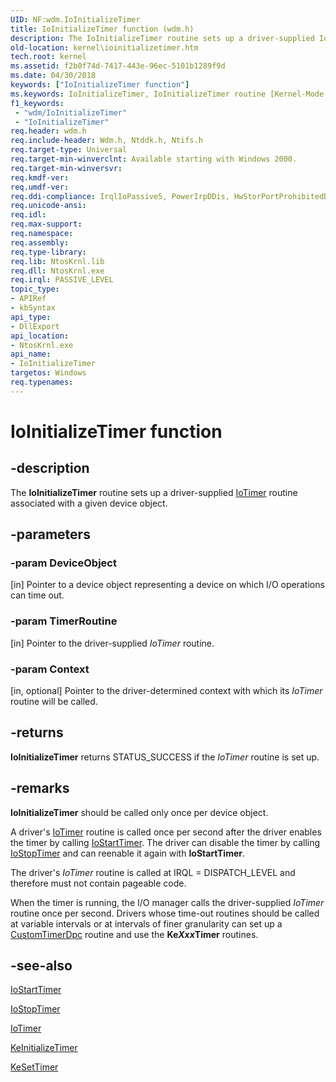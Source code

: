 ```yaml
---
UID: NF:wdm.IoInitializeTimer
title: IoInitializeTimer function (wdm.h)
description: The IoInitializeTimer routine sets up a driver-supplied IoTimer routine associated with a given device object.
old-location: kernel\ioinitializetimer.htm
tech.root: kernel
ms.assetid: f2b0f74d-7417-443e-96ec-5101b1289f9d
ms.date: 04/30/2018
keywords: ["IoInitializeTimer function"]
ms.keywords: IoInitializeTimer, IoInitializeTimer routine [Kernel-Mode Driver Architecture], k104_28bd2888-4ec7-4de8-b2ea-f006a8f39209.xml, kernel.ioinitializetimer, wdm/IoInitializeTimer
f1_keywords:
 - "wdm/IoInitializeTimer"
 - "IoInitializeTimer"
req.header: wdm.h
req.include-header: Wdm.h, Ntddk.h, Ntifs.h
req.target-type: Universal
req.target-min-winverclnt: Available starting with Windows 2000.
req.target-min-winversvr: 
req.kmdf-ver: 
req.umdf-ver: 
req.ddi-compliance: IrqlIoPassive5, PowerIrpDDis, HwStorPortProhibitedDDIs
req.unicode-ansi: 
req.idl: 
req.max-support: 
req.namespace: 
req.assembly: 
req.type-library: 
req.lib: NtosKrnl.lib
req.dll: NtosKrnl.exe
req.irql: PASSIVE_LEVEL
topic_type:
- APIRef
- kbSyntax
api_type:
- DllExport
api_location:
- NtosKrnl.exe
api_name:
- IoInitializeTimer
targetos: Windows
req.typenames: 
---
```


# IoInitializeTimer function


## -description


The <b>IoInitializeTimer</b> routine sets up a driver-supplied <a href="https://docs.microsoft.com/windows-hardware/drivers/ddi/wdm/nc-wdm-io_timer_routine">IoTimer</a> routine associated with a given device object. 


## -parameters




### -param DeviceObject 
[in]
Pointer to a device object representing a device on which I/O operations can time out.


### -param TimerRoutine 
[in]
Pointer to the driver-supplied <i>IoTimer</i> routine. 


### -param Context 
[in, optional]
Pointer to the driver-determined context with which its <i>IoTimer</i> routine will be called. 


## -returns



<b>IoInitializeTimer</b> returns STATUS_SUCCESS if the <i>IoTimer</i> routine is set up.




## -remarks



<b>IoInitializeTimer</b> should be called only once per device object.

A driver's <a href="https://docs.microsoft.com/windows-hardware/drivers/ddi/wdm/nc-wdm-io_timer_routine">IoTimer</a> routine is called once per second after the driver enables the timer by calling <a href="https://docs.microsoft.com/windows-hardware/drivers/ddi/ntifs/nf-ntifs-iostarttimer">IoStartTimer</a>. The driver can disable the timer by calling <a href="https://docs.microsoft.com/windows-hardware/drivers/ddi/ntifs/nf-ntifs-iostoptimer">IoStopTimer</a> and can reenable it again with <b>IoStartTimer</b>.

The driver's <i>IoTimer</i> routine is called at IRQL = DISPATCH_LEVEL and therefore must not contain pageable code.

When the timer is running, the I/O manager calls the driver-supplied <i>IoTimer</i> routine once per second. Drivers whose time-out routines should be called at variable intervals or at intervals of finer granularity can set up a <a href="https://msdn.microsoft.com/library/windows/hardware/ff542983">CustomTimerDpc</a> routine and use the <b>Ke<i>Xxx</i>Timer</b> routines.




## -see-also




<a href="https://docs.microsoft.com/windows-hardware/drivers/ddi/ntifs/nf-ntifs-iostarttimer">IoStartTimer</a>



<a href="https://docs.microsoft.com/windows-hardware/drivers/ddi/ntifs/nf-ntifs-iostoptimer">IoStopTimer</a>



<a href="https://docs.microsoft.com/windows-hardware/drivers/ddi/wdm/nc-wdm-io_timer_routine">IoTimer</a>



<a href="https://docs.microsoft.com/windows-hardware/drivers/ddi/wdm/nf-wdm-keinitializetimer">KeInitializeTimer</a>



<a href="https://docs.microsoft.com/windows-hardware/drivers/ddi/wdm/nf-wdm-kesettimer">KeSetTimer</a>
 

 

